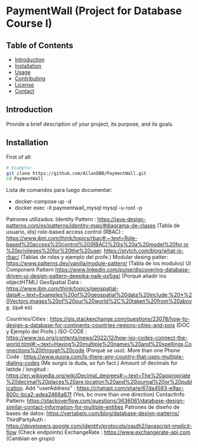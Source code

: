 # PaymentWall (Project for Database Course I)

## Table of Contents
- [Introduction](#introduction)
- [Installation](#installation)
- [Usage](#usage)
- [Contributing](#contributing)
- [License](#license)
- [Contact](#contact)

## Introduction
Provide a brief description of your project, its purpose, and its goals.

## Installation

First of all:

```sh
# Example:
git clone https://github.com/AllanDBB/PaymentWall.git
cd PaymentWall

```




Lista de comandos para luego documentar:
- docker-compose up -d
- docker exec -it paymentwall_mysql mysql -u root -p   


Patrones utilizados:
Identity Pattern : https://java-design-patterns.com/es/patterns/identity-map/#diagrama-de-clases (Tabla de usuario, ids)
role-based access control (RBAC) :  https://www.ibm.com/think/topics/rbac#:~:text=Role-based%20access%20control%20(RBAC)%20is%20a%20model%20for,or%20privileges%20for%20the%20user.
                                    https://stytch.com/blog/what-is-rbac/ (Tablas de roles y ejemplo del profe.)
Modular desing patter: https://www.patterns.dev/vanilla/module-pattern/ (Tabla de los modulos)
UI Component Pattern https://www.linkedin.com/pulse/discovering-database-driven-ui-design-pattern-deepika-naik-qx5ge/ (Porqué añadir los objectHTML)
GeoSpatial Data : https://www.ibm.com/think/topics/geospatial-data#:~:text=Examples%20of%20geospatial%20data%20include:%20*%20Vectors,images%20of%20our%20world%2C%20taken%20from%20above. (qué es)

Countries/Cities : https://gis.stackexchange.com/questions/23078/how-to-design-a-database-for-continents-countries-regions-cities-and-pois (DOC y Ejemplo del Profe.)
ISO-CODE : https://www.iso.org/contents/news/2022/12/how-iso-codes-connect-the-world.html#:~:text=Having%20multiple%20names%20and%20spellings,Connections%20through%20code (Porqué se uso).
More than one Phone Code : https://www.quora.com/Is-there-any-country-that-uses-multiple-dialing-codes (Me surgió la duda, so fun fact.)
Amount of decimals for latitde / longitud : https://en.wikipedia.org/wiki/Decimal_degrees#:~:text=The%20appropriate%20decimal%20places%20are,location%20and%20journal%20or%20publication.
Add "userAddress" : https://chatgpt.com/share/67da4593-e9ac-800c-bca2-adea2466a67f (Yes, bc more than one direction)
ContactInfo Pattern: https://stackoverflow.com/questions/3636061/database-design-similar-contact-information-for-multiple-entities 
Patrones de diseño de bases de datos: https://vertabelo.com/blog/database-design-patterns/ 
ThirdPartyAuth : https://developers.google.com/identity/protocols/oauth2/javascript-implicit-flow (Check endpoints)
ExchangeRate : https://www.exchangerate-api.com (Cambian en grupo)